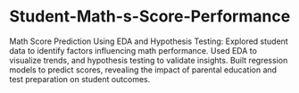 # Student-Math-s-Score-Performance
Math Score Prediction Using EDA and Hypothesis Testing: Explored student data to identify factors influencing math performance. Used EDA to visualize trends, and hypothesis testing to validate insights. Built regression models to predict scores, revealing the impact of parental education and test preparation on student outcomes.
